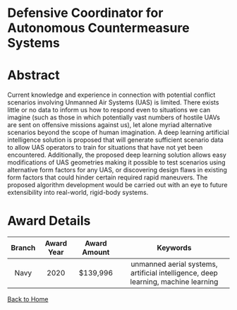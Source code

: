 
Defensive Coordinator for Autonomous Countermeasure Systems
===========================================================

# Abstract


Current knowledge and experience in connection with potential conflict scenarios involving Unmanned Air Systems (UAS) is limited. There exists little or no data to inform us how to respond even to situations we can imagine (such as those in which potentially vast numbers of hostile UAVs are sent on offensive missions against us), let alone myriad alternative scenarios beyond the scope of human imagination. A deep learning artificial intelligence solution is proposed that will generate sufficient scenario data to allow UAS operators to train for situations that have not yet been encountered. Additionally, the proposed deep learning solution allows easy modifications of UAS geometries making it possible to test scenarios using alternative form factors for any UAS, or discovering design flaws in existing form factors that could hinder certain required rapid maneuvers. The proposed algorithm development would be carried out with an eye to future extensibility into real-world, rigid-body systems.  

# Award Details

|Branch|Award Year|Award Amount|Keywords|
| :---: | :---: | :---: | :---: |
|Navy|2020|$139,996|unmanned aerial systems, artificial intelligence, deep learning, machine learning|
  
  


[Back to Home](https://github.com/chrischow/dod_sbir_awards#2064)